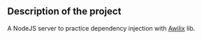 ## Description of the project

A NodeJS server to practice dependency injection with [Awilix](https://github.com/jeffijoe/awilix) lib.
